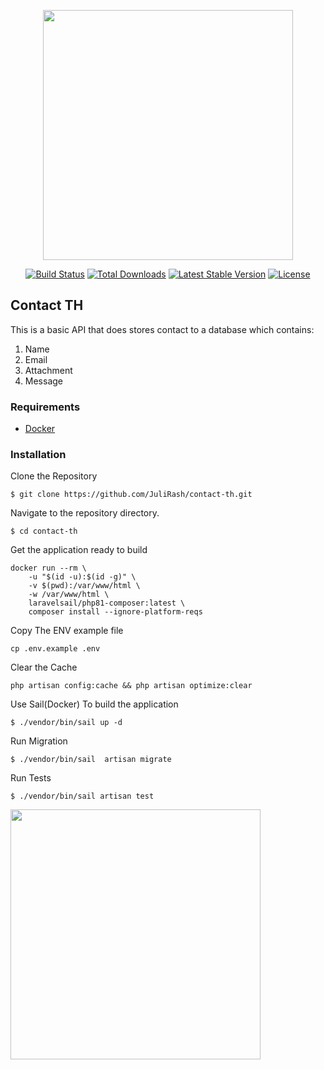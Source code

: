 <p align="center"><a href="https://laravel.com" target="_blank"><img src="https://raw.githubusercontent.com/laravel/art/master/logo-lockup/5%20SVG/2%20CMYK/1%20Full%20Color/laravel-logolockup-cmyk-red.svg" width="400"></a></p>

<p align="center">
<a href="https://travis-ci.org/laravel/framework"><img src="https://travis-ci.org/laravel/framework.svg" alt="Build Status"></a>
<a href="https://packagist.org/packages/laravel/framework"><img src="https://img.shields.io/packagist/dt/laravel/framework" alt="Total Downloads"></a>
<a href="https://packagist.org/packages/laravel/framework"><img src="https://img.shields.io/packagist/v/laravel/framework" alt="Latest Stable Version"></a>
<a href="https://packagist.org/packages/laravel/framework"><img src="https://img.shields.io/packagist/l/laravel/framework" alt="License"></a>
</p>

## Contact TH

This is a basic API that does stores contact to a database which contains: 
1. Name
2. Email
3. Attachment
4. Message

### Requirements

-   [Docker](https://www.docker.com/get-started)

### Installation

<p>Clone the Repository </p>

```
$ git clone https://github.com/JuliRash/contact-th.git
```

<p>Navigate to the repository directory.</p>

```
$ cd contact-th
```

<p> Get the application ready to build</p>

```
docker run --rm \
    -u "$(id -u):$(id -g)" \
    -v $(pwd):/var/www/html \
    -w /var/www/html \
    laravelsail/php81-composer:latest \
    composer install --ignore-platform-reqs
```

Copy The ENV example file

```
cp .env.example .env
```

Clear the Cache

```
php artisan config:cache && php artisan optimize:clear
```

<p >Use Sail(Docker) To build the application</p>

```
$ ./vendor/bin/sail up -d
```

<p>Run Migration </p>

```
$ ./vendor/bin/sail  artisan migrate
```

<p> Run Tests </p>

```
$ ./vendor/bin/sail artisan test
```

<img src="https://i.ibb.co/FWx7yy7/Screenshot-2023-02-20-at-12-29-46-PM.png" width="400">





